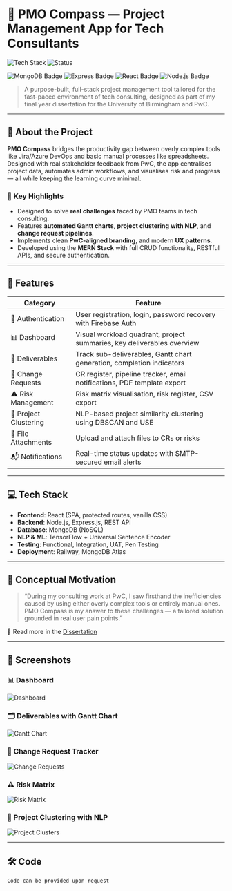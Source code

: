 # 🚀 PMO Compass — Project Management App for Tech Consultants

![Tech Stack](https://img.shields.io/badge/Tech%20Stack-MERN-blue)
![Status](https://img.shields.io/badge/Status-Completed-green)


<!-- Tech Logos -->
<p align="left">
  <img src="https://img.shields.io/badge/MongoDB-47A248?style=for-the-badge&logo=mongodb&logoColor=white" alt="MongoDB Badge"/>
  <img src="https://img.shields.io/badge/Express.js-000000?style=for-the-badge&logo=express&logoColor=white" alt="Express Badge"/>
  <img src="https://img.shields.io/badge/React-20232A?style=for-the-badge&logo=react&logoColor=61DAFB" alt="React Badge"/>
  <img src="https://img.shields.io/badge/Node.js-339933?style=for-the-badge&logo=nodedotjs&logoColor=white" alt="Node.js Badge"/>
</p>


> A purpose-built, full-stack project management tool tailored for the fast-paced environment of tech consulting, designed as part of my final year dissertation for the University of Birmingham and PwC.

---

## 📌 About the Project

**PMO Compass** bridges the productivity gap between overly complex tools like Jira/Azure DevOps and basic manual processes like spreadsheets. Designed with real stakeholder feedback from PwC, the app centralises project data, automates admin workflows, and visualises risk and progress — all while keeping the learning curve minimal.

### 🧠 Key Highlights

- Designed to solve **real challenges** faced by PMO teams in tech consulting.
- Features **automated Gantt charts**, **project clustering with NLP**, and **change request pipelines**.
- Implements clean **PwC-aligned branding**, and modern **UX patterns**.
- Developed using the **MERN Stack** with full CRUD functionality, RESTful APIs, and secure authentication.

---

## 🎯 Features

| Category              | Feature                                                                 |
|-----------------------|-------------------------------------------------------------------------|
| 🔐 Authentication     | User registration, login, password recovery with Firebase Auth          |
| 📊 Dashboard          | Visual workload quadrant, project summaries, key deliverables overview  |
| 📁 Deliverables        | Track sub-deliverables, Gantt chart generation, completion indicators   |
| 🔁 Change Requests     | CR register, pipeline tracker, email notifications, PDF template export |
| ⚠️ Risk Management     | Risk matrix visualisation, risk register, CSV export                    |
| 🧩 Project Clustering  | NLP-based project similarity clustering using DBSCAN and USE            |
| 📎 File Attachments    | Upload and attach files to CRs or risks                                 |
| 📬 Notifications       | Real-time status updates with SMTP-secured email alerts                 |

---

## 💻 Tech Stack

- **Frontend**: React (SPA, protected routes, vanilla CSS)
- **Backend**: Node.js, Express.js, REST API
- **Database**: MongoDB (NoSQL)
- **NLP & ML**: TensorFlow + Universal Sentence Encoder
- **Testing**: Functional, Integration, UAT, Pen Testing
- **Deployment**: Railway, MongoDB Atlas

---

## 🧠 Conceptual Motivation

> “During my consulting work at PwC, I saw firsthand the inefficiencies caused by using either overly complex tools or entirely manual ones. PMO Compass is my answer to these challenges — a tailored solution grounded in real user pain points.”

📌 Read more in the [Dissertation](./Dissertation.pdf)

---

## 📸 Screenshots


### 📊 Dashboard
![Dashboard](./screenshots/dashboard.png)

### 🗂️ Deliverables with Gantt Chart
![Gantt Chart](./screenshots/deliverables-gantt.png)

### 🔁 Change Request Tracker
![Change Requests](./screenshots/change-requests.png)

### ⚠️ Risk Matrix
![Risk Matrix](./screenshots/risk-matrix.png)

### 🧠 Project Clustering with NLP
![Project Clusters](./screenshots/project-clusters.png)

---

## 🛠️ Code

```bash
Code can be provided upon request 
